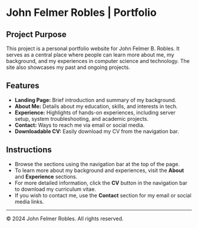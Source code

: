 # John Felmer Robles | Portfolio

## Project Purpose

This project is a personal portfolio website for John Felmer B. Robles. It serves as a central place where people can learn more about me, my background, and my experiences in computer science and technology. The site also showcases my past and ongoing projects.

## Features

- **Landing Page:** Brief introduction and summary of my background.
- **About Me:** Details about my education, skills, and interests in tech.
- **Experience:** Highlights of hands-on experiences, including server setup, system troubleshooting, and academic projects.
- **Contact:** Ways to reach me via email or social media.
- **Downloadable CV:** Easily download my CV from the navigation bar.

## Instructions

- Browse the sections using the navigation bar at the top of the page.
- To learn more about my background and experiences, visit the **About** and **Experience** sections.
- For more detailed information, click the **CV** button in the navigation bar to download my curriculum vitae.
- If you wish to contact me, use the **Contact** section for my email or social media links.

---
© 2024 John Felmer Robles. All rights reserved.
